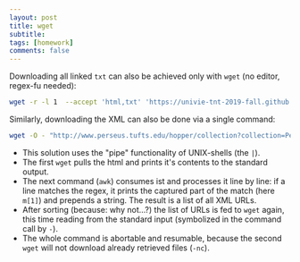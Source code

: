 ```yaml
---
layout: post
title: wget
subtitle:
tags: [homework]
comments: false
---
```


Downloading all linked `txt` can also be achieved only with `wget` (no editor, regex-fu needed):

```bash
wget -r -l 1  --accept 'html,txt' 'https://univie-tnt-2019-fall.github.io/2019/L06/index.html'
```

Similarly, downloading the XML can also be done via a single command:

```bash
wget -O - "http://www.perseus.tufts.edu/hopper/collection?collection=Perseus%3Acollection%3ARichTimes" | awk '{ if (match($0,/href="(text[^"]*)"/,m)) print "http://www.perseus.tufts.edu/hopper/dl" m[1] }' | sort | wget -nc -i -
```

- This solution uses the "pipe" functionality of UNIX-shells (the `|`).
- The first `wget` pulls the html and prints it's contents to the standard output.
- The next command (`awk`) consumes ist and processes it line by line: if a line matches the regex, it prints the captured part of the match (here `m[1]`) and prepends a string. The result is a list of all XML URLs.
- After sorting (because: why not...?) the list of URLs is fed to `wget` again, this time reading from the standard input (symbolized in the command call by `-`).
- The whole command is abortable and resumable, because the second `wget` will not download already retrieved files (`-nc`).
